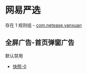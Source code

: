 # 网易严选

存在 1 规则组 - [com.netease.yanxuan](/src/apps/com.netease.yanxuan.ts)

## 全屏广告-首页弹窗广告

默认禁用

- [快照-0](https://i.gkd.li/i/12840641)
